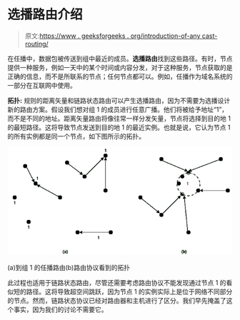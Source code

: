 # 选播路由介绍

> 原文:[https://www . geeksforgeeks . org/introduction-of-any cast-routing/](https://www.geeksforgeeks.org/introduction-of-anycast-routing/)

在任播中，数据包被传送到组中最近的成员。**选播路由**找到这些路径。有时，节点提供一种服务，例如一天中的某个时间或内容分发，对于这种服务，节点获取的是正确的信息，而不是所联系的节点；任何节点都可以。例如，任播作为域名系统的一部分在互联网中使用。

**拓扑:**
规则的距离矢量和链路状态路由可以产生选播路由，因为不需要为选播设计新的路由方案。假设我们想对组 1 的成员进行任意广播。他们将被给予地址“1”，而不是不同的地址。距离矢量路由将像往常一样分发矢量，节点将选择到目的地 1 的最短路径。这将导致节点发送到目的地 1 的最近实例。也就是说，它认为节点 1 的所有实例都是同一个节点，如下图所示的拓扑。

![](img/d350edae2c536b04d409fc9e7983e400.png)

(a)到组 1 的任播路由(b)路由协议看到的拓扑

此过程也适用于链路状态路由，尽管还需要考虑路由协议不能发现通过节点 1 的看似短的路径。这将导致超空间跳跃，因为节点 1 的实例实际上是位于网络不同部分的节点。然而，链路状态协议已经对路由器和主机进行了区分。我们早先掩盖了这个事实，因为我们的讨论不需要它。